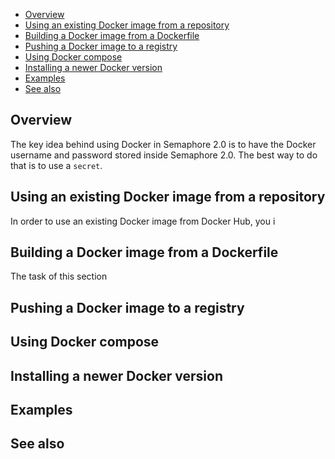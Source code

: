 * [Overview](#overview)
* [Using an existing Docker image from a repository](#using-an-existing-docker-image-from-a-repository)
* [Building a Docker image from a Dockerfile](#building-a-docker-image-from-a-dockerfile)
* [Pushing a Docker image to a registry](#pushing-a-docker-image-to-a-registry)
* [Using Docker compose](#using-docker-compose)
* [Installing a newer Docker version](#installing-a-newer-docker-version)
* [Examples](#examples)
* [See also](#see-also)

## Overview

The key idea behind using Docker in Semaphore 2.0 is to have the Docker username
and password stored inside Semaphore 2.0. The best way to do that is to use a
`secret`.

## Using an existing Docker image from a repository

In order to use an existing Docker image from Docker Hub, you i


## Building a Docker image from a Dockerfile

The task of this section 

## Pushing a Docker image to a registry


## Using Docker compose


## Installing a newer Docker version


## Examples


## See also